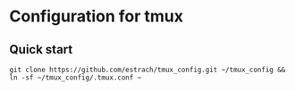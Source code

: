 # Configuration for tmux

## Quick start
```
git clone https://github.com/estrach/tmux_config.git ~/tmux_config && ln -sf ~/tmux_config/.tmux.conf ~
```
